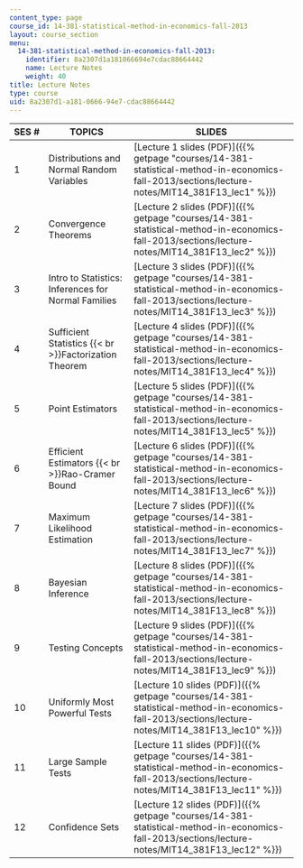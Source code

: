 ```yaml
---
content_type: page
course_id: 14-381-statistical-method-in-economics-fall-2013
layout: course_section
menu:
  14-381-statistical-method-in-economics-fall-2013:
    identifier: 8a2307d1a181066694e7cdac88664442
    name: Lecture Notes
    weight: 40
title: Lecture Notes
type: course
uid: 8a2307d1-a181-0666-94e7-cdac88664442
---
```


| SES # | TOPICS | SLIDES |
| --- | --- | --- |
| 1 | Distributions and Normal Random Variables | [Lecture 1 slides (PDF)]({{% getpage "courses/14-381-statistical-method-in-economics-fall-2013/sections/lecture-notes/MIT14_381F13_lec1" %}}) |
| 2 | Convergence Theorems | [Lecture 2 slides (PDF)]({{% getpage "courses/14-381-statistical-method-in-economics-fall-2013/sections/lecture-notes/MIT14_381F13_lec2" %}}) |
| 3 | Intro to Statistics: Inferences for Normal Families | [Lecture 3 slides (PDF)]({{% getpage "courses/14-381-statistical-method-in-economics-fall-2013/sections/lecture-notes/MIT14_381F13_lec3" %}}) |
| 4 | Sufficient Statistics  {{< br >}}Factorization Theorem | [Lecture 4 slides (PDF)]({{% getpage "courses/14-381-statistical-method-in-economics-fall-2013/sections/lecture-notes/MIT14_381F13_lec4" %}}) |
| 5 | Point Estimators | [Lecture 5 slides (PDF)]({{% getpage "courses/14-381-statistical-method-in-economics-fall-2013/sections/lecture-notes/MIT14_381F13_lec5" %}}) |
| 6 | Efficient Estimators  {{< br >}}Rao-Cramer Bound | [Lecture 6 slides (PDF)]({{% getpage "courses/14-381-statistical-method-in-economics-fall-2013/sections/lecture-notes/MIT14_381F13_lec6" %}}) |
| 7 | Maximum Likelihood Estimation | [Lecture 7 slides (PDF)]({{% getpage "courses/14-381-statistical-method-in-economics-fall-2013/sections/lecture-notes/MIT14_381F13_lec7" %}}) |
| 8 | Bayesian Inference | [Lecture 8 slides (PDF)]({{% getpage "courses/14-381-statistical-method-in-economics-fall-2013/sections/lecture-notes/MIT14_381F13_lec8" %}}) |
| 9 | Testing Concepts | [Lecture 9 slides (PDF)]({{% getpage "courses/14-381-statistical-method-in-economics-fall-2013/sections/lecture-notes/MIT14_381F13_lec9" %}}) |
| 10 | Uniformly Most Powerful Tests | [Lecture 10 slides (PDF)]({{% getpage "courses/14-381-statistical-method-in-economics-fall-2013/sections/lecture-notes/MIT14_381F13_lec10" %}}) |
| 11 | Large Sample Tests | [Lecture 11 slides (PDF)]({{% getpage "courses/14-381-statistical-method-in-economics-fall-2013/sections/lecture-notes/MIT14_381F13_lec11" %}}) |
| 12 | Confidence Sets | [Lecture 12 slides (PDF)]({{% getpage "courses/14-381-statistical-method-in-economics-fall-2013/sections/lecture-notes/MIT14_381F13_lec12" %}})